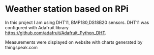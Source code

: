 # Weather station based on RPi
In this project I am using DHT11, BMP180,DS18B20 sensors. DHT11 was configured with Adafruit library https://github.com/adafruit/Adafruit_Python_DHT.

Measurements were displayed on website with charts generated by thingspeak.com
